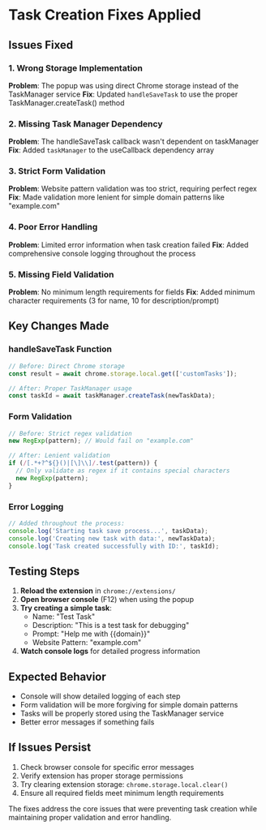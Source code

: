 # Task Creation Fixes Applied

## Issues Fixed

### 1. **Wrong Storage Implementation**
**Problem**: The popup was using direct Chrome storage instead of the TaskManager service
**Fix**: Updated `handleSaveTask` to use the proper TaskManager.createTask() method

### 2. **Missing Task Manager Dependency**
**Problem**: The handleSaveTask callback wasn't dependent on taskManager
**Fix**: Added `taskManager` to the useCallback dependency array

### 3. **Strict Form Validation**
**Problem**: Website pattern validation was too strict, requiring perfect regex
**Fix**: Made validation more lenient for simple domain patterns like "example.com"

### 4. **Poor Error Handling**
**Problem**: Limited error information when task creation failed
**Fix**: Added comprehensive console logging throughout the process

### 5. **Missing Field Validation**
**Problem**: No minimum length requirements for fields
**Fix**: Added minimum character requirements (3 for name, 10 for description/prompt)

## Key Changes Made

### handleSaveTask Function
```typescript
// Before: Direct Chrome storage
const result = await chrome.storage.local.get(['customTasks']);

// After: Proper TaskManager usage
const taskId = await taskManager.createTask(newTaskData);
```

### Form Validation
```typescript
// Before: Strict regex validation
new RegExp(pattern); // Would fail on "example.com"

// After: Lenient validation
if (/[.*+?^${}()|[\]\\]/.test(pattern)) {
  // Only validate as regex if it contains special characters
  new RegExp(pattern);
}
```

### Error Logging
```typescript
// Added throughout the process:
console.log('Starting task save process...', taskData);
console.log('Creating new task with data:', newTaskData);
console.log('Task created successfully with ID:', taskId);
```

## Testing Steps

1. **Reload the extension** in `chrome://extensions/`
2. **Open browser console** (F12) when using the popup
3. **Try creating a simple task**:
   - Name: "Test Task"
   - Description: "This is a test task for debugging"
   - Prompt: "Help me with {{domain}}"
   - Website Pattern: "example.com"
4. **Watch console logs** for detailed progress information

## Expected Behavior

- Console will show detailed logging of each step
- Form validation will be more forgiving for simple domain patterns
- Tasks will be properly stored using the TaskManager service
- Better error messages if something fails

## If Issues Persist

1. Check browser console for specific error messages
2. Verify extension has proper storage permissions
3. Try clearing extension storage: `chrome.storage.local.clear()`
4. Ensure all required fields meet minimum length requirements

The fixes address the core issues that were preventing task creation while maintaining proper validation and error handling.